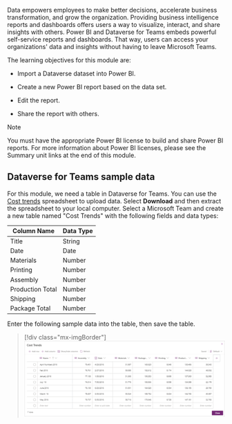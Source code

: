 Data empowers employees to make better decisions, accelerate business transformation, and grow the organization. Providing business intelligence reports and dashboards offers users a way to visualize, interact, and share insights with others. Power BI and Dataverse for Teams embeds powerful self-service reports and dashboards. That way, users can access your organizations' data and insights without having to leave Microsoft Teams.

The learning objectives for this module are:

- Import a Dataverse dataset into Power BI.

- Create a new Power BI report based on the data set.

- Edit the report.

- Share the report with others.

> [!Note]
> You must have the appropriate Power BI license to build and share Power BI reports. For more information about Power BI licenses, please see the Summary unit links at the end of this module.

## Dataverse for Teams sample data

For this module, we need a table in Dataverse for Teams. You can use the [Cost trends](https://github.com/MicrosoftDocs/mslearn-developer-tools-power-platform/raw/master/power-apps/dataverse-power-bi/CostTrends.zip) spreadsheet to upload data.  Select **Download** and then extract the spreadsheet to your local computer. Select a Microsoft Team and create a new table named "Cost Trends" with the following fields and data types:

| Column Name | Data Type |
|-------------|-----------|
| Title | String |
| Date | Date |
| Materials | Number |
| Printing | Number |
| Assembly | Number |
| Production Total | Number |
| Shipping | Number |
|   Package Total | Number |

Enter the following sample data into the table, then save the table.

> [!div class="mx-imgBorder"]
> [![Screenshot of the Cost Trends dialog with seven rows of data added.](../media/image-1.png)](../media/image-1.png#lightbox)
